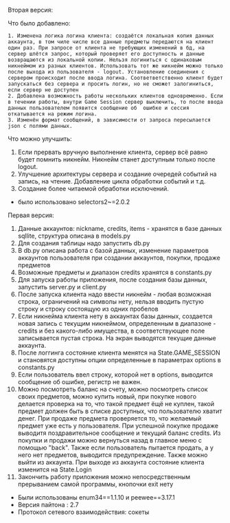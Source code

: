 Вторая версия:

  Что было добавлено:

    1. Изменена логика логина клиента: создаётся локальная копия данных аккаунта, в том чиле числе все данные предметы передаются на клиент один раз. При запросе от клиента не требующих изменений в бд, на сервер шлётся запрос, который проверяет его доступность и данные возвращаются из локальной копии. Нельзя логиниться с одинаковым никнеймом из разных клиентов. Использовать тот же никнейм можно только после выхода из пользователя - logout. Установление соединения с сервером происходит после ввода логина. Соответветственно клиент будет запускаться без сервера и просить логин, но не сможет залогиниться, если сервер не доступен
    2. Добавлена возможность работы нескольких клиентов одновременно. Если в течении работы, внутри Game Session сервер выключить, то после ввода данных пользователем появится сообщение об  ошибке и сессия откатывается на режим логина.
    3. Изменён формат сообщений, в зависимости от запроса пересылается json c полями данных. 
  
  Что можно улучшить:

  1. Если прервать вручную выполнение клиента, сервер всё равно будет помнить никнейм. Никнейм станет доступным только после logout.
  2. Улучшение архитектуры сервера и создание очередей событий на запись, на чтение. Добавление цикла обработки событий и т.д.  
  3. Создание более читаемой обработки исключений. 
  
  - было использовано selectors2~=2.0.2

Первая версия:
  1. Данные аккаунтов: nickname, credits, items - хранятся в базе данных sqllite, структура описана в models.py
  2. Для создания таблицы надо запустить db.py
  3. В db.py описана работа с базой данных, изменение параметров аккаунтов пользователя при создании аккаунтов, покупки, продаже предметов
  4. Возможные предметы и диапазон credits хранятся в constants.py
  5. Для запуска работы приложения, после создания базы данных, запустить server.py и client.py
  6. После запуска клиента надо ввести никнейм - любая возможная строка, ограничений на символы нету, нельзя вводить пустую строку и строку состоящую из одних пробелов
  7. Если никнейма клиента нету в аккаунтах базы данных, создается новая запись с текущим никнеймом, определенным в диапазоне - credits и без какого-либо имущества, в соответствующее поле записывается пустая строка. На экран выводятся текущие данные аккаунта.
  8. После логгинга состояние клиента менятся на State.GAME_SESSION и становятся доступны опции определенные в параметрах options в constants.py
  9. Если пользователь ввел строку, которой нет в options, выводится сообщение об ошибке, регистр не важен. 
  10. Можно посмотреть баланс на счету, можно посмотреть список своих предметов, можно купить новый, при покупке нового делается проверка на то, что такой предмет ёщё не куплен, такой предмет должен быть в списке доступных, что пользователю хватит денег. При продаже предмета проверяется то, что желаемый предмет уже есть у пользователя.  При успешной покупке продаже выводитя поздравительное сообщение и текущий баланс credits. Из покупки и продажи можно вернуться назад в главное меню с помощью "back". Также если пользователь пытается продать, а у него нет предметов, выводится предупреждение. Также можно выйти из аккаунта. При выходе из аккаунта состояние клиента изменится на State.Login
  11. Закончить работу приложения можно непосредственным прерыванием самой программы, кнопочки exit нету
  
  - Были использованы enum34==1.1.10 и peewee==3.17.1
  - Версия пайтона : 2.7
  - Протокол сетевого взаимодействия: сокеты
